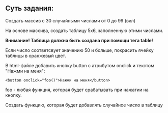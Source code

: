 ## Суть задания:

Создать массив с 30 случайными числами от 0 до 99 (вкл)

На основе массива, создать таблицу 5х6, заполненную этими числами.

**Внимание! Таблица должна быть создана при помощи тега table!** 

Если число соответсвует значению 50 и больше, покрасить ячейку таблицы в оранжевый цвет.

В html-файле добавить кнопку button с атрибутом onclick и текстом "Нажми на меня":

```
<button onclick="foo()">Нажми на меня</button>
```

foo - любая функция, которая будет срабатывать при нажатии на кнопку.

Создать функцию, которая будет добавлять случайное число в таблицу

